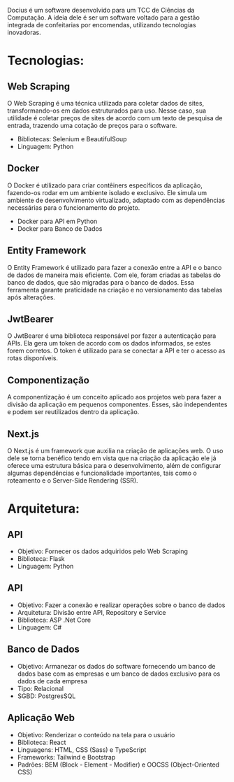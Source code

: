 Docius é um software desenvolvido para um TCC de Ciências da Computação. A ideia dele é ser um software voltado para a gestão integrada de confeitarias por encomendas, utilizando tecnologias inovadoras.

# Tecnologias:

## Web Scraping
O Web Scraping é uma técnica utilizada para coletar dados de sites, transformando-os em dados estruturados para uso. Nesse caso, sua utilidade é coletar preços de sites de acordo com um texto de pesquisa de entrada, trazendo uma cotação de preços para o software.
- Bibliotecas: Selenium e BeautifulSoup
- Linguagem: Python

## Docker
O Docker é utilizado para criar contêiners específicos da aplicação, fazendo-os rodar em um ambiente isolado e exclusivo. Ele simula um ambiente de desenvolvimento virtualizado, adaptado com as dependências necessárias para o funcionamento do projeto.
- Docker para API em Python
- Docker para Banco de Dados

## Entity Framework
O Entity Framework é utilizado para fazer a conexão entre a API e o banco de dados de maneira mais eficiente. Com ele, foram criadas as tabelas do banco de dados, que são migradas para o banco de dados. Essa ferramenta garante praticidade na criação e no versionamento das tabelas após alterações. 

## JwtBearer
O JwtBearer é uma biblioteca responsável por fazer a autenticação para APIs. Ela gera um token de acordo com os dados informados, se estes forem corretos. O token é utilizado para se conectar a API e ter o acesso as rotas disponíveis.

## Componentização
A componentização é um conceito aplicado aos projetos web para fazer a divisão da aplicação em pequenos componentes. Esses, são independentes e podem ser reutilizados dentro da aplicação.

## Next.js
O Next.js é um framework que auxilia na criação de aplicações web. O uso dele se torna benéfico tendo em vista que na criação da aplicação ele já oferece uma estrutura básica para o desenvolvimento, além de configurar algumas dependências e funcionalidade importantes, tais como o roteamento e o Server-Side Rendering (SSR).

# Arquitetura:
## API
-  Objetivo: Fornecer os dados adquiridos pelo Web Scraping
-  Biblioteca: Flask
-  Linguagem: Python

## API
- Objetivo: Fazer a conexão e realizar operações sobre o banco de dados
- Arquitetura: Divisão entre API, Repository e Service
- Biblioteca: ASP .Net Core
- Linguagem: C#

## Banco de Dados
- Objetivo: Armanezar os dados do software fornecendo um banco de dados base com as empresas e um banco de dados exclusivo para os dados de cada empresa
- Tipo: Relacional
- SGBD: PostgresSQL

## Aplicação Web
- Objetivo: Renderizar o conteúdo na tela para o usuário
- Biblioteca: React
- Linguagens: HTML, CSS (Sass) e TypeScript
- Frameworks: Tailwind e Bootstrap
- Padrões: BEM (Block - Element - Modifier) e OOCSS (Object-Oriented CSS)
